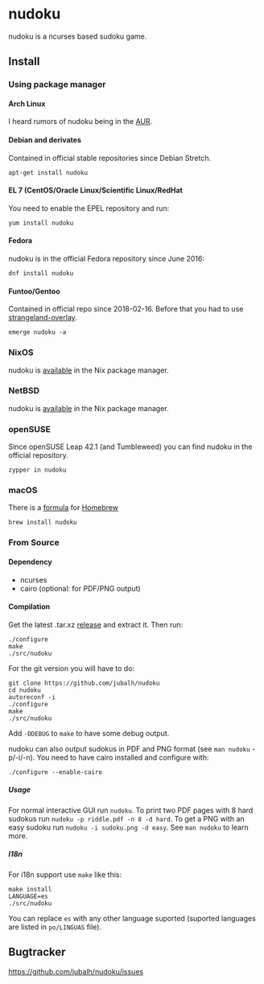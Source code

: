 # nudoku #

nudoku is a ncurses based sudoku game.

## Install ##

### Using package manager ###

#### Arch Linux ####
I heard rumors of nudoku being in the [AUR](https://aur.archlinux.org/packages/nudoku-git/).

#### Debian and derivates ####
Contained in official stable repositories since Debian Stretch.

```
apt-get install nudoku
```

#### EL 7 (CentOS/Oracle Linux/Scientific Linux/RedHat ####
You need to enable the EPEL repository and run:

```
yum install nudoku
```
  
#### Fedora ####
nudoku is in the official Fedora repository since June 2016:

```
dnf install nudoku
```

#### Funtoo/Gentoo ####
Contained in official repo since 2018-02-16. Before that you had to use [strangeland-overlay](https://github.com/jubalh/strangeland-overlay).

```
emerge nudoku -a
```

### NixOS ###
nudoku is [available](https://github.com/NixOS/nixpkgs/tree/master/pkgs/games/nudoku) in the Nix package manager.

### NetBSD ###
nudoku is [available](https://pkgsrc.se/games/nudoku) in the Nix package manager.

### openSUSE ###

Since openSUSE Leap 42.1 (and Tumbleweed) you can find nudoku in the official repository.

```
zypper in nudoku
```

### macOS ###

There is a [formula](https://formulae.brew.sh/formula/nudoku) for [Homebrew](https://brew.sh/)

```
brew install nudoku
```

### From Source ###

#### Dependency ####
- ncurses
- cairo (optional: for PDF/PNG output)

#### Compilation ####

Get the latest .tar.xz [release](https://github.com/jubalh/nudoku/releases) and extract it.
Then run:

```
./configure
make
./src/nudoku
```

For the git version you will have to do:

```
git clone https://github.com/jubalh/nudoku
cd nudoku
autoreconf -i
./configure
make
./src/nudoku
```

Add `-DDEBUG` to `make` to have some debug output.

nudoku can also output sudokus in PDF and PNG format (see `man nudoku` -p/-i/-n).
You need to have cairo installed and configure with:

```
./configure --enable-cairo
```

##### Usage #####

For normal interactive GUI run `nudoku`.
To print two PDF pages with 8 hard sudokus run `nudoku -p riddle.pdf -n 8 -d hard`.
To get a PNG with an easy sudoku run `nudoku -i sudoku.png -d easy`.
See `man nudoku` to learn more.

##### I18n #####

For i18n support use `make` like this:

```
make install
LANGUAGE=es
./src/nudoku
```

You can replace `es` with any other language suported (suported languages are listed in `po/LINGUAS` file).

## Bugtracker ##

https://github.com/jubalh/nudoku/issues

